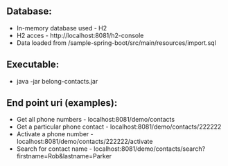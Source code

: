 ## Database:
* In-memory database used - H2
* H2 acces - http://localhost:8081/h2-console
* Data loaded from /sample-spring-boot/src/main/resources/import.sql

## Executable:
* java -jar belong-contacts.jar

## End point uri (examples):
* Get all phone numbers - 			localhost:8081/demo/contacts
* Get a particular phone contact - 	localhost:8081/demo/contacts/222222
* Activate a phone number - 			localhost:8081/demo/contacts/222222/activate
* Search for contact name - 			localhost:8081/demo/contacts/search?firstname=Rob&lastname=Parker

